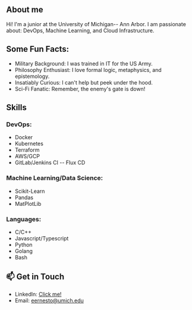 ## About me
Hi! I'm a junior at the University of Michigan-- Ann Arbor. I am passionate about: DevOps, Machine Learning, and Cloud Infrastructure.


## Some Fun Facts:
- Military Background: I was trained in IT for the US Army.
- Philosophy Enthusiast: I love formal logic, metaphysics, and epistemology.
- Insatiably Curious: I can't help but peek under the hood.
- Sci-Fi Fanatic: Remember, the enemy's gate is down!

## Skills

### DevOps:

- Docker
- Kubernetes
- Terraform
- AWS/GCP
- GitLab/Jenkins CI -- Flux CD

### Machine Learning/Data Science:

- Scikit-Learn
- Pandas
- MatPlotLib

### Languages:
- C/C++
- Javascript/Typescript
- Python
- Golang
- Bash

## 📫 Get in Touch

- LinkedIn: [Click me!](https://www.linkedin.com/in/ernesto-enriquez/)
- Email: [eernesto@umich.edu](mailto:eernesto@umich.edu)
